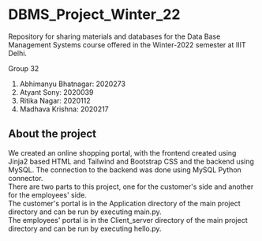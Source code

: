 # DBMS_Project_Winter_22
Repository for sharing materials and databases for the Data Base Management Systems course offered in the Winter-2022 semester at IIIT Delhi.

Group 32
1) Abhimanyu Bhatnagar: 2020273
2) Atyant Sony: 2020039
3) Ritika Nagar: 2020112
4) Madhava Krishna: 2020217

## About the project
We created an online shopping portal, with the frontend created using Jinja2 based HTML and Tailwind and Bootstrap CSS and the backend using MySQL. The connection to the backend was done using MySQL Python connector.<br>
There are two parts to this project, one for the customer's side and another for the employees' side.<br>
The customer's portal is in the Application directory of the main project directory and can be run by executing main.py.<br>
The employees' portal is in the Client_server directory of the main project directory and can be run by executing hello.py.<br>
